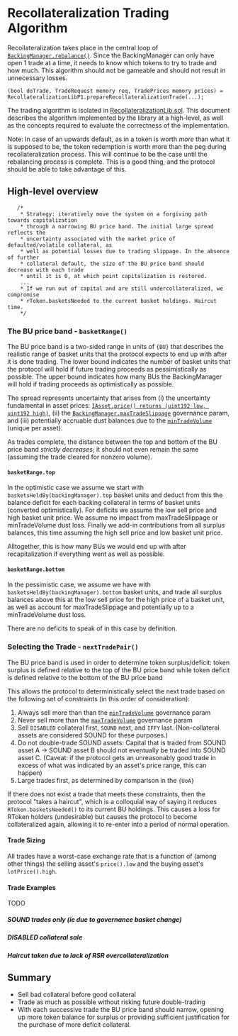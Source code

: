 # Recollateralization Trading Algorithm

Recollateralization takes place in the central loop of [`BackingManager.rebalance()`](../contracts/p1/BackingManager). Since the BackingManager can only have open 1 trade at a time, it needs to know which tokens to try to trade and how much. This algorithm should not be gameable and should not result in unnecessary losses.

```solidity
(bool doTrade, TradeRequest memory req, TradePrices memory prices) = RecollateralizationLibP1.prepareRecollateralizationTrade(...);
```

The trading algorithm is isolated in [RecollateralizationLib.sol](../contracts/p1/mixins/RecollateralizationLib.sol). This document describes the algorithm implemented by the library at a high-level, as well as the concepts required to evaluate the correctness of the implementation.

Note: In case of an upwards default, as in a token is worth _more_ than what it is supposed to be, the token redemption is worth more than the peg during recollateralization process. This will continue to be the case until the rebalancing process is complete. This is a good thing, and the protocol should be able to take advantage of this.

## High-level overview

```solidity
   /*
    * Strategy: iteratively move the system on a forgiving path towards capitalization
    * through a narrowing BU price band. The initial large spread reflects the
    * uncertainty associated with the market price of defaulted/volatile collateral, as
    * well as potential losses due to trading slippage. In the absence of further
    * collateral default, the size of the BU price band should decrease with each trade
    * until it is 0, at which point capitalization is restored.
    ...
    * If we run out of capital and are still undercollateralized, we compromise
    * rToken.basketsNeeded to the current basket holdings. Haircut time.
    */
```

### The BU price band - `basketRange()`

The BU price band is a two-sided range in units of `{BU}` that describes the realistic range of basket units that the protocol expects to end up with after it is done trading. The lower bound indicates the number of basket units that the protocol will hold if future trading proceeds as pessimistically as possible. The upper bound indicates how many BUs the BackingManager will hold if trading proceeds as optimistically as possible.

The spread represents uncertainty that arises from (i) the uncertainty fundamental in asset prices: [`IAsset.price() returns (uint192 low, uint192 high)`](../contracts/interfaces/IAsset.sol), (ii) the [`BackingManager.maxTradeSlippage`](system-design.md#maxTradeSlippage) governance param, and (iii) potentially accruable dust balances due to the [`minTradeVolume`](system-design.md#rTokenMinTradeVolume) (unique per asset).

As trades complete, the distance between the top and bottom of the BU price band _strictly decreases_; it should not even remain the same (assuming the trade cleared for nonzero volume).

#### `basketRange.top`

In the optimistic case we assume we start with `basketsHeldBy(backingManager).top` basket units and deduct from this the balance deficit for each backing collateral in terms of basket units (converted optimistically). For deficits we assume the low sell price and high basket unit price. We assume no impact from maxTradeSlippage or minTradeVolume dust loss. Finally we add-in contributions from all surplus balances, this time assuming the high sell price and low basket unit price.

Alltogether, this is how many BUs we would end up with after recapitalization if everything went as well as possible.

#### `basketRange.bottom`

In the pessimistic case, we assume we have with `basketsHeldBy(backingManager).bottom` basket units, and trade all surplus balances above this at the low sell price for the high price of a basket unit, as well as account for maxTradeSlippage and potentially up to a minTradeVolume dust loss.

There are no deficits to speak of in this case by definition.

### Selecting the Trade - `nextTradePair()`

The BU price band is used in order to determine token surplus/deficit: token surplus is defined relative to the top of the BU price band while token deficit is defined relative to the bottom of the BU price band

This allows the protocol to deterministically select the next trade based on the following set of constraints (in this order of consideration):

1. Always sell more than than the [`minTradeVolume`](system-design.md#minTradeVolume) governance param
2. Never sell more than the [`maxTradeVolume`](system-design.md#rTokenMaxTradeVolume) governance param
3. Sell `DISABLED` collateral first, `SOUND` next, and `IFFY` last.
   (Non-collateral assets are considered SOUND for these purposes.)
4. Do not double-trade SOUND assets: Capital that is traded from SOUND asset A -> SOUND asset B should not eventually be traded into SOUND asset C.
   (Caveat: if the protocol gets an unreasonably good trade in excess of what was indicated by an asset's price range, this can happen)
5. Large trades first, as determined by comparison in the `{UoA}`

If there does not exist a trade that meets these constraints, then the protocol "takes a haircut", which is a colloquial way of saying it reduces `RToken.basketsNeeded()` to its current BU holdings. This causes a loss for RToken holders (undesirable) but causes the protocol to become collateralized again, allowing it to re-enter into a period of normal operation.

#### Trade Sizing

All trades have a worst-case exchange rate that is a function of (among other things) the selling asset's `price().low` and the buying asset's `lotPrice().high`.

#### Trade Examples

TODO

##### SOUND trades only (ie due to governance basket change)

##### DISABLED collateral sale

##### Haircut taken due to lack of RSR overcollateralization

## Summary

- Sell bad collateral before good collateral
- Trade as much as possible without risking future double-trading
- With each successive trade the BU price band should narrow, opening up more token balance for surplus or providing sufficient justification for the purchase of more deficit collateral.
